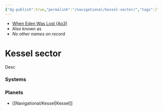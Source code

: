 ```yaml
---
{"dg-publish":true,"permalink":"/navigational/kessel-sector/","tags":["map","sector","unfinished"]}
---
```


- [When Eden Was Lost (Ao3)](https://archiveofourown.org/works/19334440/chapters/45992584)
- Also known as 
- *No other names on record*
# Kessel sector

Desc

### Systems

### Planets
- [[Navigational/Kessel\|Kessel]]
